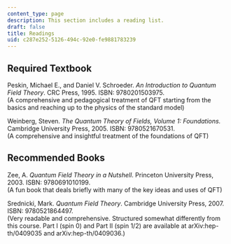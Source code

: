 ```yaml
---
content_type: page
description: This section includes a reading list.
draft: false
title: Readings
uid: c287e252-5126-494c-92e0-fe9881783239
---
```

## Required Textbook

Peskin, Michael E., and Daniel V. Schroeder. *An Introduction to Quantum Field Theory*. CRC Press, 1995. ISBN: 9780201503975.            
(A comprehensive and pedagogical treatment of QFT starting from the basics and reaching up to the physics of the standard model)

Weinberg, Steven. *The Quantum Theory of Fields, Volume 1: Foundations.* Cambridge University Press, 2005. ISBN: 9780521670531.            
(A comprehensive and insightful treatment of the foundations of QFT)

## Recommended Books

Zee, A. *Quantum Field Theory in a Nutshell*. Princeton University Press, 2003. ISBN: 9780691010199.   
(A fun book that deals briefly with many of the key ideas and uses of QFT)

Srednicki, Mark. *Quantum Field Theory*. Cambridge University Press, 2007.  ISBN: 9780521864497.  
(Very readable and comprehensive. Structured somewhat differently from this course. Part I (spin 0) and Part II (spin 1/2) are available at arXiv:hep-th/0409035 and arXiv:hep-th/0409036.)